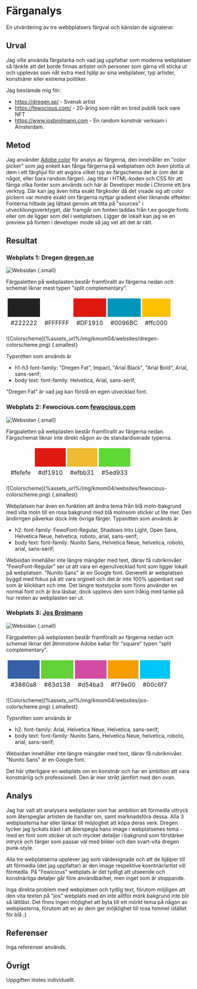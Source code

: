 




Färganalys
=======================

En utvärdering av tre webbplatsers färgval och känslan de signalerar.

Urval
-----------------------

Jag ville använda färgstarka och vad jag uppfattar som moderna webplatser så tänkte att det borde finnas artister och personer som gärna vill sticka ut och upplevas som nåt extra med hjälp av sina webplatser, typ artister, konstnärer eller extrema politiker.

Jag bestämde mig för:
- https://dregen.se/ - Svensk artist
- https://fewocious.com/ - 20-åring som nått en bred publik tack vare NFT
- https://www.josbrolmann.com - En random konstnär verksam i Amsterdam. 
  

Metod
-----------------------

Jag använder [Adobe color](https://color.adobe.com/) för analys av färgerna, den innehåller en "color picker" som jag enkelt kan fånga färgerna på webplatsen och även plotta ut dem i ett färghjul för att avgöra vilket typ av färgschema det är (om det är något, eller bara random färger).
Jag tittar i HTML-koden och CSS för att fånga vilka fonter som används och här är Developer mode i Chrome ett bra verktyg. Där kan jag även hitta exakt färgkoder då det visade sig att color pickern var mindre exakt om färgerna nyttjar gradient eller liknande effekter. Fonterna hittade jag lättast genom att titta på "sources" i utveckliongsverktyget, där framgår om fonten laddas från t.ex google fonts eller om de ligger som del i webplatsen. Ligger de lokalt kan jag se en preview på fonten i developer mode så jag vet att det är rätt.



Resultat
-----------------------


### Webplats 1: Dregen [dregen.se](https://www.dregen.se)


![Websidan](%assets_url%/img/kmom04/websites/dregen-webpage.jpg)  {.small}
  
Färgpaletten på webplasten består framförallt av färgerna nedan och schemat liknar mest typen "split complementary".  

<table style="border-spacing: 4px; border-collapse: separate">
<tr>
    <td style="height: 50px; width: 50px; background-color: #222">
    <td style="height: 50px; width: 50px; background-color: #FFF">
    <td style="height: 50px; width: 50px; background-color: #df1910">
    <td style="height: 50px; width: 50px; background-color: #0096bc">
    <td style="height: 50px; width: 50px; background-color: #ffc000">
</tr>
<tr>
    <td>#222222</td>
    <td>#FFFFFF</td>
    <td>#DF1910</td>
    <td>#0096BC</td>
    <td>#ffc000</td>
</tr>
</table>
 ![Colorscheme](%assets_url%/img/kmom04/websites/dregen-colorscheme.png) {.smallest}
  
Typsnitten som används är
  
- h1-h3         font-family: "Dregen Fat", Impact, "Arial Black", "Arial Bold", Arial, sans-serif;
- body text:    font-family: Helvetica, Arial, sans-serif;
  
"Dregen Fat" är vad jag kan förstå en egen utvecklad font.
  
### Webplats 2: Fewocious.com [fewocious.com](https://fewocious.com/)


![Websidan](%assets_url%/img/kmom04/websites/fewocious-www.png)  {.small}

Färgpaletten på webplasten består framförallt av färgerna nedan. Färgschemat liknar inte direkt någon av de standardiserade typerna.  

<table style="border-spacing: 4px; border-collapse: separate">
<tr>
    <td style="height: 50px; width: 50px; background-color: #fefefe">
    <td style="height: 50px; width: 50px; background-color: #df1910">
    <td style="height: 50px; width: 50px; background-color: #efbb31">
    <td style="height: 50px; width: 50px; background-color: #5ed933">
</tr>
<tr>
    <td>#fefefe</td>
    <td>#df1910</td>
    <td>#efbb31</td>
    <td>#5ed933</td>
</tr>
</table>
 ![Colorscheme](%assets_url%/img/kmom04/websites/fewocious-colorscheme.png) {.smallest}

Webplatsen har även en funktion att ändra tema från blå moln-bakgrund med vita moln till en rosa bakgrund med blå molnsom sticker ut lite mer. Den ändirngen påverkar dock inte övriga färger.
Typsnitten som används är

- h2:         font-family: FewoFont-Regular, Shadows Into Light, Open Sans, Helvetica Neue, helvetica, roboto, arial, sans-serif;
- body text:    font-family: Nunito Sans, Helvetica Neue, helvetica, roboto, arial, sans-serif;
  
Websidan innehåller inte längre mängder med text, därav få rubriknivåer. 
"FewoFont-Regular" ser ut att vara en egenutvecklad font som ligger lokalt på webplatsen. 
"Nunito Sans" är en Google font.
Generellt är webplatsen byggd med fokus på att vara orginell och det är inte 100% uppenbart vad som är klickbart och inte. 
Det längre textstycke som finns använder en normal font och är bra läsbar, dock upplevs den som tråkig med tanke på hur resten av webplasten ser ut.  

### Webplats 3: [Jos Brolmann](https://www.josbrolmann.com/)

![Websidan](%assets_url%/img/kmom04/websites/jos-www.png)  {.small}

Färgpaletten på webplasten består framförallt av färgerna nedan och schemat liknar det åtminstone Adobe kallar för "square" typen "split complementary".  

<table style="border-spacing: 4px; border-collapse: separate">
<tr>
    <td style="height: 50px; width: 50px; background-color: #3860a8">
    <td style="height: 50px; width: 50px; background-color: #63d138">
    <td style="height: 50px; width: 50px; background-color: #d54ba3">
    <td style="height: 50px; width: 50px; background-color: #f79e00">
    <td style="height: 50px; width: 50px; background-color: #00c6f7">
</tr>
<tr>
    <td>#3860a8</td>
    <td>#63d138</td>
    <td>#d54ba3</td>
    <td>#f79e00</td>
    <td>#00c6f7</td>
</tr>
</table>
 ![Colorscheme](%assets_url%/img/kmom04/websites/jos-colorscheme.png) {.smallest}


Typsnitten som används är

- h2:         font-family: Arial, Helvetica Neue, Helvetica, sans-serif;
- body text:    font-family: Nunito Sans, Helvetica Neue, helvetica, roboto, arial, sans-serif;
  
Websidan innehåller inte längre mängder med text, därav få rubriknivåer. 
"Nunito Sans" är en Google font.

Det här ytterligare en webplats om en konstnär och har en ambition att vara konstnärlig och professionell. Den är mer strikt jämfört med den ovan. 

Analys
-----------------------

Jag har valt att analysera webplaster som har ambition att förmedla uttryck som återspeglar artisten de handlar om, samt marknadsföra dessa. Alla 3 webplasterna har eller länkar till möjloghet att köpa deras verk.
Dregen tycker jag lyckats bäst i att återspegla hans image i webplatsenes tema - med en font som sticker ut och mycket detaljer i bakgrund som förstärker intryck och färger som passar väl med bilder och den svart-vita dregen punk-style.

Alla tre webplatserna upplever jag som väldesignade och att de hjälper till att förmedla (det jag uppfattar) är den image respektive kosntnär/artist vill förmedla. På "Fewicious" webplats är det tydligt att utseende och konstnärliga detaljer går före användbarhet, men inget som är stoppande.

Inga direkta problem med webplatsen och tydlig text, förutom möjligen att den vita texten på "jos" webplats med en inte alltför mörk bakgrund inte blir så lättläst. 
Det finns ingen möjlighet att byta till ett mörkt tema på någon av webplasterna, förutom att en av dem ger möjklighet till rosa himmel istället för blå ;)

Referenser
-----------------------

Inga referenser används.  


Övrigt
-----------------------

Uppgiften löstes individuellt.